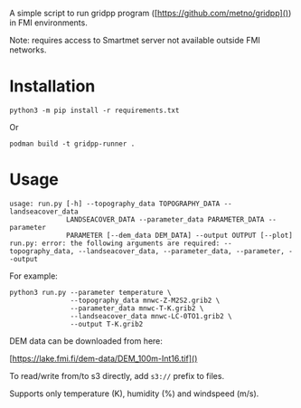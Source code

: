A simple script to run gridpp program ([https://github.com/metno/gridpp]())
in FMI environments.

Note: requires access to Smartmet server not available outside FMI
networks.

# Installation

```
python3 -m pip install -r requirements.txt
```
Or

```
podman build -t gridpp-runner .
```

# Usage

```
usage: run.py [-h] --topography_data TOPOGRAPHY_DATA --landseacover_data
              LANDSEACOVER_DATA --parameter_data PARAMETER_DATA --parameter
              PARAMETER [--dem_data DEM_DATA] --output OUTPUT [--plot]
run.py: error: the following arguments are required: --topography_data, --landseacover_data, --parameter_data, --parameter, --output
```

For example:

```
python3 run.py --parameter temperature \
               --topography_data mnwc-Z-M2S2.grib2 \
               --parameter_data mnwc-T-K.grib2 \
               --landseacover_data mnwc-LC-0TO1.grib2 \
               --output T-K.grib2
```

DEM data can be downloaded from here:

[https://lake.fmi.fi/dem-data/DEM_100m-Int16.tif]()

To read/write from/to s3 directly, add `s3://` prefix to files.

Supports only temperature (K), humidity (%) and windspeed (m/s).
